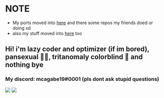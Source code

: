 # NOTE
- My ports moved into [here](https://github.com/orgs/MobilePorting/repositories) and there some repos my friends doed or doing xd
- also my stuff moved into [here](https://github.com/orgs/mcagabe19-stuff/repositories) too

## Hi! i'm lazy coder and optimizer (if im bored), pansexual 🏳️‍🌈, tritanomaly colorblind 🥲 and nothing bye
### My discord: mcagabe19#0001 (pls dont ask stupid questions)

![](https://github-readme-stats.vercel.app/api?username=mcagabe19&show_icons=true&theme=vue-dark)
![](https://github-readme-stats.vercel.app/api/top-langs/?username=mcagabe19&layout=compact&show_icons=true&theme=vue-dark)
